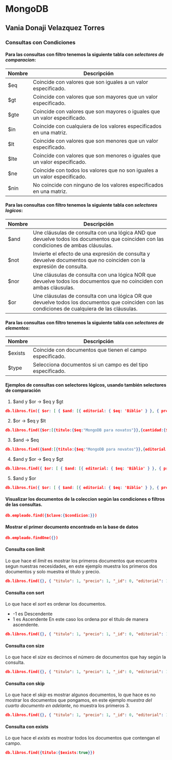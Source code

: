 # MongoDB

## Vania Donaji Velazquez Torres

### Consultas con Condiciones

#### **Para las consultas con filtro tenemos la siguiente tabla con *selectores de comparacion*:**

| Nombre |                             Descripción                                     |
|--------|-----------------------------------------------------------------------------|
|  $eq   | Coincide con valores que son iguales a un valor especificado.               |
|  $gt   | Coincide con valores que son mayores que un valor especificado.             |
|  $gte  | Coincide con valores que son mayores o iguales que un valor especificado.   |
|  $in   | Coincide con cualquiera de los valores especificados en una matriz.         |
|  $lt   | Coincide con valores que son menores que un valor especificado.             |
|  $lte  | Coincide con valores que son menores o iguales que un valor especificado.   |
|  $ne   | Coincide con todos los valores que no son iguales a un valor especificado.  |
|  $nin  | No coincide con ninguno de los valores especificados en una matriz.         |

#### **Para las consultas con filtro tenemos la siguiente tabla con *selectores logicos*:**

| Nombre | Descripción                                                                                   |
|--------|-----------------------------------------------------------------------------------------------|
| $and   | Une cláusulas de consulta con una lógica AND que devuelve todos los documentos que coinciden con las condiciones de ambas cláusulas.                                   |
| $not   | Invierte el efecto de una expresión de consulta y devuelve documentos que no coinciden con la expresión de consulta.                                            |
| $nor   | Une cláusulas de consulta con una lógica NOR que devuelve todos los documentos que no coinciden con ambas cláusulas.                                           |
| $or    | Une cláusulas de consulta con una lógica OR que devuelve todos los documentos que coinciden con las condiciones de cualquiera de las cláusulas.                |

#### **Para las consultas con filtro tenemos la siguiente tabla con *selectores  de elementos*:**

| Nombre  | Descripción                                                                                         |
|---------|-----------------------------------------------------------------------------------------------------|
| $exists | Coincide con documentos que tienen el campo especificado.                                           |
| $type   | Selecciona documentos si un campo es del tipo especificado.

#### **Ejemplos de consultas con selectores lógicos, usando también selectores de comparación**
1. $and y $or  ->   $eq y $gt
```json
db.libros.fin({ $or: [ { $and: [{ editorial: { $eq: 'Biblio' } }, { precio: { $gt: 40 } }] }, { $and: [{ precio: { $gt: 30 } }, { editorial: { $eq: 'Planeta' } }] }] })
```
2. $or  ->  $eq y $lt
```json
db.libros.find({$or:[{titulo:{$eq:"MongoDB para novatos"}},{cantidad:{$lt:15}}]})
```
3. $and ->  $eq
```json
db.libros.find({$and:[{titulo:{$eq:"MongoDB para novatos"}},{editorial:{$eq:"Biblio"}}]})
```
4. $and y $or   ->  $eq y $gt
```json
db.libros.find({ $or: [ { $and: [{ editorial: { $eq: 'Biblio' } }, { precio: { $gt: 10 } }] }, { $and: [{ precio: { $gt: 30 } }, { editorial: { $eq: 'Planeta' } }] }] }, { titulo:1, cantidad:1, precio:1 ,id_:0})
```
5. $and y $or
```json
db.libros.fin({ $or: [ { $and: [{ editorial: { $eq: 'Biblio' } }, { precio: { $gt: 40 } }] }, { $and: [{ precio: { $gt: 30 } }, { editorial: { $eq: 'Planeta' } }] }] })
```

#### **Visualizar los documentos de la coleccion según las condiciones o filtros de las consultas.**
```json
db.empleado.find({$clave:{$condicion:}})
```
#### **Mostrar el primer documento encontrado en la base de datos**
```json
db.empleado.findOne({})
```

#### **Consulta con limit**
Lo que hace el *limit* es mostrar los primeros documentos que encuentra segun nuestras necesidades, en este ejemplo muestra los primeros dos documentos y solo muestra el titulo y precio. 
```json
db.libros.find({}, { "titulo": 1, "precio": 1, "_id": 0, "editorial": 1 }).limit(2)
```
#### **Consulta con sort**
Lo que hace el *sort* es ordenar los documentos.
- -1 es Descendente 
- 1 es Ascendente
En este caso los ordena por el titulo de manera ascendente.
```json
db.libros.find({}, { "titulo": 1, "precio": 1, "_id": 0, "editorial": 1 }).skip(3).sort({"titulo":1})
```

#### **Consulta con size**
Lo que hace el *size* es decirnos el número de documentos que hay según la consulta. 
```json
db.libros.find({}, { "titulo": 1, "precio": 1, "_id": 0, "editorial": 1 }).size()
```

#### **Consulta con skip**
Lo que hace el *skip* es mostrar algunos documentos, lo que hace es no mostrar los documentos que pongamos, en este ejemplo *muestra del cuarto documento en adelante*, no muestra los primeros 3. 
```json
db.libros.find({}, { "titulo": 1, "precio": 1, "_id": 0, "editorial": 1 }).skip(3)
```

#### **Consulta con exists**
Lo que hace el *exists* es mostrar todos los documentos que contengan el campo. 
```json
db.libros.find({titulo:{$exists:true}})
```
